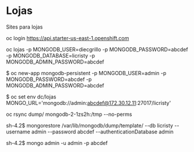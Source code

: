 # Lojas
Sites para lojas

oc login https://api.starter-us-east-1.openshift.com

oc lojas -p MONGODB_USER=diecgrillo -p MONGODB_PASSWORD=abcdef -p MONGODB_DATABASE=licristy -p MONGODB_ADMIN_PASSWORD=abcdef

$ oc new-app mongodb-persistent -p MONGODB_USER=admin -p MONGODB_PASSWORD=abcdef -p MONGODB_ADMIN_PASSWORD=abcdef

$ oc set env dc/lojas MONGO_URL='mongodb://admin:abcdef@172.30.12.11:27017/licristy'

oc rsync dump/ mongodb-2-1zs2h:/tmp --no-perms

sh-4.2$ mongorestore /var/lib/mongodb/dump/template/ --db licristy --username admin --password abcdef --authenticationDatabase admin

sh-4.2$ mongo admin -u admin -p abcdef
